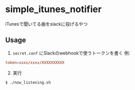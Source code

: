 # simple_itunes_notifier
iTunesで聞いてる曲をslackに投げるやつ

## Usage
1. `secret.conf` にSlackのwebhookで使うトークンを書く
  例:
  ```secret.conf
token=xxxx/xxxx/XXXXXXXXXX
  ```

2. 実行
  ```
$ ./now_listening.sh
  ```
